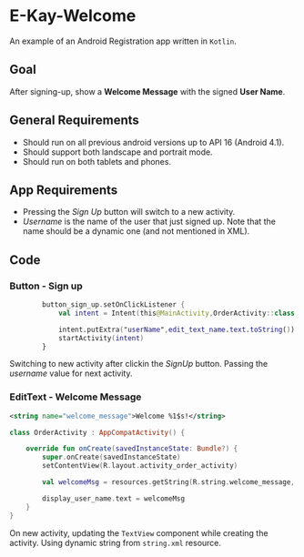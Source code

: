 # E-Kay-Welcome

An example of an Android Registration app written in `Kotlin`.

## Goal

After signing-up, show a **Welcome Message** with the signed **User Name**.

## General Requirements

- Should run on all previous android versions up to API 16 (Android 4.1).
- Should support both landscape and portrait mode.
- Should run on both tablets and phones.

## App Requirements

- Pressing the *Sign Up* button will switch to a new activity.
- *Username* is the name of the user that just signed up. Note that the name should be a dynamic one (and not mentioned in XML).

## Code

### Button - Sign up

```Kotlin
        button_sign_up.setOnClickListener {
            val intent = Intent(this@MainActivity,OrderActivity::class.java)

            intent.putExtra("userName",edit_text_name.text.toString())
            startActivity(intent)
        }
```

Switching to new activity after clickin the *SignUp* button.
Passing the *username* value for next activity.

### EditText - Welcome Message

```xml
<string name="welcome_message">Welcome %1$s!</string>
```

```Kotlin
class OrderActivity : AppCompatActivity() {

    override fun onCreate(savedInstanceState: Bundle?) {
        super.onCreate(savedInstanceState)
        setContentView(R.layout.activity_order_activity)

        val welcomeMsg = resources.getString(R.string.welcome_message, intent.getStringExtra("userName"))

        display_user_name.text = welcomeMsg
    }
}

```

On new activity, updating the `TextView` component while creating the activity.
Using dynamic string from `string.xml` resource.